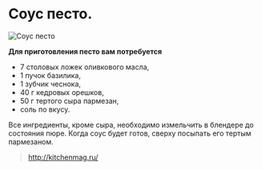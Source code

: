 # Cоус песто.
![Cоус песто](/images/Kulinar/Sous/pesto.jpg 'Cоус песто')

**Для приготовления песто вам потребуется**

- 7 столовых ложек оливкового масла,
- 1 пучок базилика,
- 1 зубчик чеснока,
- 40 г кедровых орешков,
- 50 г тертого сыра пармезан,
- соль по вкусу.

Все ингредиенты, кроме сыра, необходимо измельчить в блендере до состояния пюре. Когда соус будет готов, сверху посыпать его тертым пармезаном.

> http://kitchenmag.ru/
